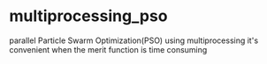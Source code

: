 # multiprocessing_pso
parallel Particle Swarm Optimization(PSO) using multiprocessing
it's convenient when the merit function is time consuming
